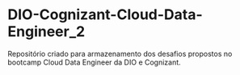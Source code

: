 # DIO-Cognizant-Cloud-Data-Engineer_2
Repositório criado para armazenamento dos desafios propostos no bootcamp Cloud Data Engineer da DIO e Cognizant.
